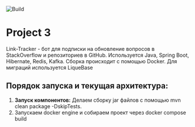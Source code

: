 ![Build](https://github.com/central-university-dev/backend-academy-2025-spring-template/actions/workflows/build.yaml/badge.svg)

# Project 3 
Link-Tracker - бот для подписки на обновление вопросов в StackOverflow и репозиториев в GitHub. Используется Java, Spring Boot, Hibernate, Redis, Kafka. Сборка происходит с помощью Docker. Для миграций используется LiqueBase

## Порядок запуска и текущая архитектура:

1. **Запуск компонентов:** Делаем сборку jar файлов с помощью mvn clean package -DskipTests. 
2. Запускаем docker engine и собираем проект через docker compose build






